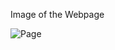 Image of the Webpage

![Page](https://github.com/user-attachments/assets/363af7c9-58d0-4e90-a9b3-36bf09693604)

